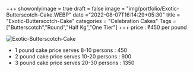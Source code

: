 +++
showonlyimage = true
draft = false
image = "img/portfolio/Exotic-Butterscotch-Cake.WEBP"
date ="2022-08-07T16:14:29+05:30"
title = "Exotic-Butterscotch-Cake"
categories = "Celebration Cakes"
Tags = ["Butterscotch","Round","Half Kg","One Tier"]
+++
price : ₹450 per pound
<!--more-->
![Exotic-Butterscotch-Cake](/img/portfolio/Exotic-Butterscotch-Cake.WEBP)
* 1 pound cake price serves 8-10 persons : 450
* 2 pound cake price serves 10-20 persons : 900
* 3 pound cake price serves 20-30 persons : 1350
